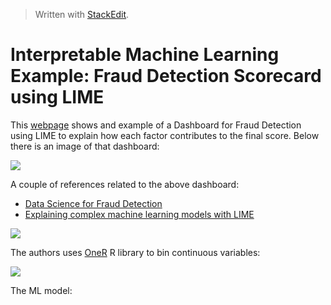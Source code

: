 > Written with [StackEdit](https://stackedit.io/).

# Interpretable Machine Learning Example: Fraud Detection Scorecard using LIME

This [webpage](https://shiring.shinyapps.io/fraud_example_dashboard/#section-test-case-result) shows and example of a Dashboard for Fraud Detection using LIME to explain how each factor contributes to the final score. Below there is an image of that dashboard:

![](https://github.com/markeyser/Data-Science-Cookbook/blob/master/imgs/Fraud-Detection-Dashboard-LIME.png?raw=true)

A couple of references related to the above dashboard:

- [Data Science for Fraud Detection](https://blog.codecentric.de/en/2017/09/data-science-fraud-detection/ "Data Science for Fraud Detection")
- [Explaining complex machine learning models with LIME](https://shiring.github.io/machine_learning/2017/04/23/lime)

![](https://github.com/markeyser/Data-Science-Cookbook/blob/master/imgs/Fraud-Detection-Dashboard-Bin.png?raw=true)

The authors uses [OneR](https://cran.r-project.org/web/packages/OneR/OneR.pdf) R library to bin continuous variables:

![](https://github.com/markeyser/Data-Science-Cookbook/blob/master/imgs/Fraud-Detection-Dashboard-ML-OneR.png?raw=true)

The ML model:

![]()










<!--stackedit_data:
eyJoaXN0b3J5IjpbMjAwMzU5MjM0MywtOTg5MTczNDA0LC0xNT
YwMzAxMDA5LDgxODM4MTgyNiwtMjAwNTE5NzM2XX0=
-->